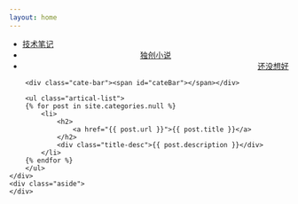 ```yaml
---
layout: home
---
```


<div class="index-content null">
    <div class="section">
        <ul class="artical-cate">
            <li><a href="/"><span>技术笔记</span></a></li>
            <li style="text-align:center"><a href="/fiction"><span>独创小说</span></a></li>
            <li class="on" style="text-align:right"><a href="/null"><span>还没想好</span></a></li>
        </ul>

        <div class="cate-bar"><span id="cateBar"></span></div>

        <ul class="artical-list">
        {% for post in site.categories.null %}
            <li>
                <h2>
                    <a href="{{ post.url }}">{{ post.title }}</a>
                </h2>
                <div class="title-desc">{{ post.description }}</div>
            </li>
        {% endfor %}
        </ul>
    </div>
    <div class="aside">
    </div>
</div>
